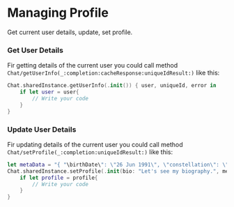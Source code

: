 # Managing Profile
Get current user details, update, set profile.



### Get User Details
Fir getting details of the current user you could call method ``Chat/getUserInfo(_:completion:cacheResponse:uniqueIdResult:)`` like this:

```swift
Chat.sharedInstance.getUserInfo(.init()) { user, uniqueId, error in
    if let user = user{
        // Write your code
    }
}
```

### Update User Details
Fir updating details of the current user you could call method ``Chat/setProfile(_:completion:uniqueIdResult:)`` like this:

```swift
let metaData = "{ "\birthDate\": \"26 Jun 1991\", \"constellation\": \"cancer\" }"
Chat.sharedInstance.setProfile(.init(bio: "Let's see my biography.", metadata: metaData)) { profile, uniqueId, error in
    if let profile = profile{
        // Write your code
    }
}
```
